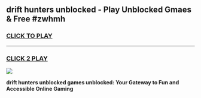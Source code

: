 
## drift hunters unblocked - Play Unblocked Gmaes & Free #zwhmh
<h3>
<a href="https://news.freeplayer.one?title=drift_hunters_unblocked&ref=24F">CLICK TO PLAY</a></h3>
<hr>

<h3>
<a href="https://news.freeplayer.one?title=drift_hunters_unblocked&ref=24F">CLICK 2 PLAY</a>
  
</h3>

<a href="https://news.freeplayer.one?title=drift_hunters_unblocked&ref=24F/"><img src="https://clearcache.store/games.png"></a>


**drift hunters unblocked games unblocked: Your Gateway to Fun and Accessible Online Gaming**
